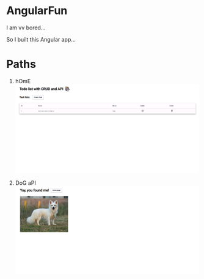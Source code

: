 # AngularFun

I am vv bored...

So I built this Angular app...

# Paths

1. hOmE
   ![alt text](image.png)

2. DoG aPI
   ![alt text](image-1.png)

